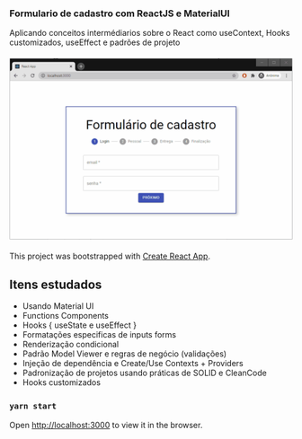 ### Formulario de cadastro com ReactJS e MaterialUI

Aplicando conceitos intermédiarios sobre o React como useContext, Hooks customizados, useEffect e padrões de projeto

<h4 align="center">
    <img alt="Forms" title="Forms" src="./public/Demonstração.gif" width="600px" />
</h4>

This project was bootstrapped with [Create React App](https://github.com/facebook/create-react-app).

## Itens estudados

- Usando Material UI
- Functions Components
- Hooks { useState e useEffect }
- Formatações especificas de inputs forms
- Renderização condicional
- Padrão Model Viewer e regras de negócio (validações)
- Injeção de dependência e Create/Use Contexts + Providers
- Padronização de projetos usando práticas de SOLID e CleanCode
- Hooks customizados

### `yarn start`

Open [http://localhost:3000](http://localhost:3000) to view it in the browser.
